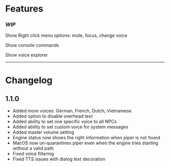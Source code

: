 # Features

### *WIP*
Show Right click menu options: mute, focus, change voice

Show console commands

Show voice explorer



---
# Changelog

## 1.1.0

 - Added more voices: German, French, Dutch, Vietnamese
 - Added option to disable overhead text
 - Added ability to set one specific voice to all NPCs
 - Added ability to set custom voice for system messages
 - Added master volume setting
 - Engine status now shows the right information when piper is not found
 - MacOS now un-quarantines piper even when the engine tries starting without a valid path
 - Fixed voice filtering
 - Fixed TTS issues with dialog text decoration

